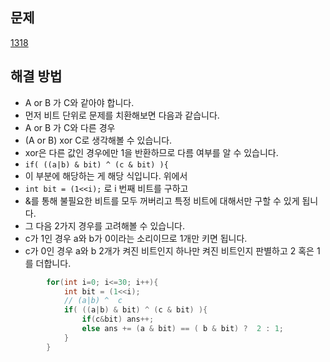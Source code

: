 ## 문제

[1318](https://leetcode.com/problems/minimum-flips-to-make-a-or-b-equal-to-c/?envType=study-plan-v2&envId=leetcode-75)

## 해결 방법

- A or B 가 C와 같아야 합니다.
- 먼저 비트 단위로 문제를 치환해보면 다음과 같습니다.
- A or B 가 C와 다른 경우
- (A or B) xor C로 생각해볼 수 있습니다.
- xor은 다른 값인 경우에만 1을 반환하므로 다름 여부를 알 수 있습니다.
- `if( ((a|b) & bit) ^ (c & bit) ){`
- 이 부분에 해당하는 게 해당 식입니다. 위에서
- `int bit = (1<<i);` 로 i 번째 비트를 구하고
- &를 통해 불필요한 비트를 모두 꺼버리고 특정 비트에 대해서만 구할 수 있게 됩니다.
- 그 다음 2가지 경우를 고려해볼 수 있습니다.
- c가 1인 경우 a와 b가 0이라는 소리이므로 1개만 키면 됩니다.
- c가 0인 경우 a와 b 2개가 켜진 비트인지 하나만 켜진 비트인지 판별하고 2 혹은 1를 더합니다.

```cpp
        for(int i=0; i<=30; i++){
            int bit = (1<<i);
            // (a|b) ^  c
            if( ((a|b) & bit) ^ (c & bit) ){
                if(c&bit) ans++;
                else ans += (a & bit) == ( b & bit) ?  2 : 1;
            }
        }
```
